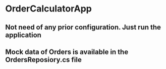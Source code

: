 # OrderCalculatorApp

## Not need of any prior configuration. Just run the application

## Mock data of Orders is available in the OrdersReposiory.cs file